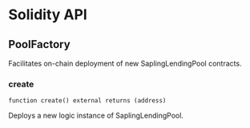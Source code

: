 # Solidity API

## PoolFactory

Facilitates on-chain deployment of new SaplingLendingPool contracts.

### create

```solidity
function create() external returns (address)
```

Deploys a new logic instance of SaplingLendingPool.

